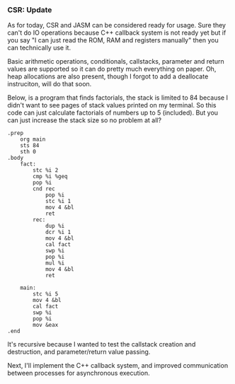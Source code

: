 ### CSR: Update

As for today, CSR and JASM can be considered ready for usage. Sure they can't do IO
operations because C++ callback system is not ready yet but if you say "I can just 
read the ROM, RAM and registers manually" then you can technically use it.

Basic arithmetic operations, conditionals, callstacks, parameter and return values are
supported so it can do pretty much everything on paper. Oh, heap allocations are also
present, though I forgot to add a deallocate instruciton, will do that soon.

Below, is a program that finds factorials, the stack is limited to 84 because I didn't
want to see pages of stack values printed on my terminal. So this code can just calculate
factorials of numbers up to 5 (included). But you can just increase the stack size so
no problem at all?

```
.prep
    org main
    sts 84
    sth 0
.body
    fact:
        stc %i 2
        cmp %i %geq
        pop %i
        cnd rec 
            pop %i
            stc %i 1
            mov 4 &bl
            ret
        rec:
            dup %i 
            dcr %i 1
            mov 4 &bl
            cal fact
            swp %i
            pop %i
            mul %i
            mov 4 &bl
            ret
             
    main:
        stc %i 5
        mov 4 &bl
        cal fact
        swp %i
        pop %i
        mov &eax
.end
```

It's recursive because I wanted to test the callstack creation and destruction, and
parameter/return value passing.

Next, I'll implement the C++ callback system, and improved communication between
processes for asynchronous execution.
